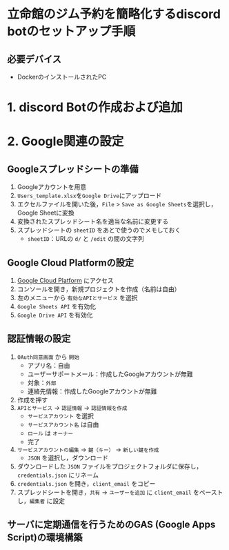 # 立命館のジム予約を簡略化するdiscord botのセットアップ手順

## 必要デバイス
- DockerのインストールされたPC

# 1. discord Botの作成および追加
<!-- あとで追記する -->

# 2. Google関連の設定
## Googleスプレッドシートの準備
1. Googleアカウントを用意
1. `Users_template.xlsx`を`Google Drive`にアップロード
1. エクセルファイルを開いた後，`File` > `Save as Google Sheets`を選択し，Google Sheetに変換
1. 変換されたスプレッドシート名を適当な名前に変更する
1. スプレッドシートの `sheetID` をあとで使うのでメモしておく
   - `sheetID`：URLの `d/` と `/edit` の間の文字列

## Google Cloud Platformの設定
1. [Google Cloud Platform](https://console.cloud.google.com/) にアクセス
2. コンソールを開き，新規プロジェクトを作成（名前は自由）
3. 左のメニューから `有効なAPIとサービス` を選択
4. `Google Sheets API` を有効化
5. `Google Drive API` を有効化

## 認証情報の設定
1. `OAuth同意画面` から `開始`
   - アプリ名：自由
   - ユーザーサポートメール：作成したGoogleアカウントが無難
   - 対象：`外部`
   - 連絡先情報：作成したGoogleアカウントが無難
2. 作成を押す
3. `APIとサービス` → `認証情報` → `認証情報を作成`
   - `サービスアカウント` を選択
   - `サービスアカウント名` は自由
   - `ロール` は `オーナー`
   - 完了
4. `サービスアカウントの編集` → `鍵（キー）` → `新しい鍵を作成`
   - `JSON` を選択し，ダウンロード
5. ダウンロードした `JSON` ファイルをプロジェクトフォルダに保存し， `credentials.json` にリネーム
6. `credentials.json` を開き，`client_email` をコピー
7. スプレッドシートを開き，`共有` → `ユーザーを追加` に `client_email` をペーストし，`編集者` に設定

## サーバに定期通信を行うためのGAS (Google Apps Script)の環境構築
<!--
   あとで追記する
   1. GASプロジェクトの作成
   1. GASコードのコピペおよび変数の設定
   1. トリガーを1分毎に設定
-->

<!-- envファイル系はローカルのDockerとreplit使うバージョンで少し異なることを書く -->
<!-- # 3. `.env` ファイルの作成
1. `.env`ファイルをプロジェクトのルートディレクトリに作成
1. `.env.example` ファイルを参考に，さきほどメモした情報を `.env` ファイルに記述
```sh
DISCORD_BOT_TOKEN = （作成したBotのトークン）
USERS_SHEET_ID = （スプレッドシートID）
```

# 4. 実行手順
1. ターミナルを開いてプロジェクトフォルダに移動

例↓
```sh
cd workSpace/rits_gym_reservation
```

2. コンテナをビルド＆起動
```sh
docker-compose up --build
```

3. 終了時は `Ctrl + C` で強制終了 -->

<!-- # 5. bot利用方法 -->
<!-- あとで追記する（コマンドの使い方とか） -->